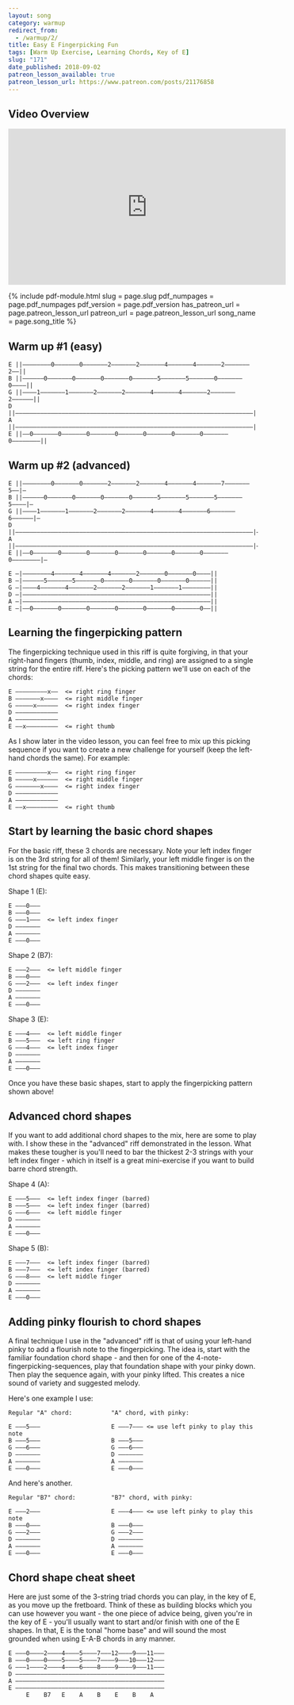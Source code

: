 ```yaml
---
layout: song
category: warmup
redirect_from:
  - /warmup/2/
title: Easy E Fingerpicking Fun
tags: [Warm Up Exercise, Learning Chords, Key of E]
slug: "171"
date_published: 2018-09-02
patreon_lesson_available: true
patreon_lesson_url: https://www.patreon.com/posts/21176858
---
```


## Video Overview

<iframe width="560" height="315" src="https://www.youtube.com/embed/aj07PvITz_A?showinfo=0" frameborder="0" allowfullscreen></iframe>

{% include pdf-module.html
     slug = page.slug
     pdf_numpages = page.pdf_numpages
     pdf_version = page.pdf_version
     has_patreon_url = page.patreon_lesson_url
     patreon_url = page.patreon_lesson_url
     song_name = page.song_title %}

## Warm up #1 (easy)

    E ||––––––––0–––––––0–––––––2–––––––2–––––––4–––––––4–––––––2–––––––2––||
    B ||––––––0–––––––0–––––––0–––––––0–––––––5–––––––5–––––––0–––––––0––––||
    G ||––––1–––––––1–––––––2–––––––2–––––––4–––––––4–––––––2–––––––2––––––||
    D ||–––––––––––––––––––––––––––––––––––––––––––––––––––––––––––––––––––||
    A ||–––––––––––––––––––––––––––––––––––––––––––––––––––––––––––––––––––||
    E ||––0–––––––0–––––––0–––––––0–––––––0–––––––0–––––––0–––––––0––––––––||

## Warm up #2 (advanced)

    E ||––––––––0–––––––0–––––––2–––––––2–––––––4–––––––4–––––––7–––––––5––|–
    B ||––––––0–––––––0–––––––0–––––––0–––––––5–––––––5–––––––5–––––––5––––|–
    G ||––––1–––––––1–––––––2–––––––2–––––––4–––––––4–––––––6–––––––6––––––|–
    D ||–––––––––––––––––––––––––––––––––––––––––––––––––––––––––––––––––––|–
    A ||–––––––––––––––––––––––––––––––––––––––––––––––––––––––––––––––––––|–
    E ||––0–––––––0–––––––0–––––––0–––––––0–––––––0–––––––0–––––––0––––––––|–

    E –|––––––––4–––––––4–––––––4–––––––2–––––––0–––––––0––––||
    B –|––––––5–––––––5–––––––0–––––––0–––––––0–––––––0––––––||
    G –|––––4–––––––4–––––––2–––––––2–––––––1–––––––1––––––––||
    D –|–––––––––––––––––––––––––––––––––––––––––––––––––––––||
    A –|–––––––––––––––––––––––––––––––––––––––––––––––––––––||
    E –|––0–––––––0–––––––0–––––––0–––––––0–––––––0–––––––0––||

## Learning the fingerpicking pattern

The fingerpicking technique used in this riff is quite forgiving, in that your right-hand fingers (thumb, index, middle, and ring) are assigned to a single string for the entire riff. Here's the picking pattern we'll use on each of the chords:

    E –––––––––x––  <= right ring finger
    B –––––––x––––  <= right middle finger
    G –––––x––––––  <= right index finger
    D ––––––––––––
    A ––––––––––––
    E ––x–––––––––  <= right thumb

As I show later in the video lesson, you can feel free to mix up this picking sequence if you want to create a new challenge for yourself (keep the left-hand chords the same). For example:

    E –––––––––x––  <= right ring finger
    B –––––x––––––  <= right middle finger
    G –––––––x––––  <= right index finger
    D ––––––––––––
    A ––––––––––––
    E ––x–––––––––  <= right thumb

## Start by learning the basic chord shapes

For the basic riff, these 3 chords are necessary. Note your left index finger is on the 3rd string for all of them! Similarly, your left middle finger is on the 1st string for the final two chords. This makes transitioning between these chord shapes quite easy.

Shape 1 (E):

    E –––0–––                  
    B –––0–––                  
    G –––1–––  <= left index finger
    D –––––––                  
    A –––––––                  
    E –––0–––                  

Shape 2 (B7):

    E –––2–––  <= left middle finger
    B –––0–––                  
    G –––2–––  <= left index finger
    D –––––––                  
    A –––––––                  
    E –––0–––                  

Shape 3 (E):

    E –––4–––  <= left middle finger
    B –––5–––  <= left ring finger           
    G –––4–––  <= left index finger
    D –––––––                  
    A –––––––                  
    E –––0–––   

Once you have these basic shapes, start to apply the fingerpicking pattern shown above!

## Advanced chord shapes

If you want to add additional chord shapes to the mix, here are some to play with. I show these in the "advanced" riff demonstrated in the lesson. What makes these tougher is you'll need to bar the thickest 2-3 strings with your left index finger - which in itself is a great mini-exercise if you want to build barre chord strength.

Shape 4 (A):

    E –––5–––  <= left index finger (barred)
    B –––5–––  <= left index finger (barred)
    G –––6–––  <= left middle finger
    D –––––––                  
    A –––––––                  
    E –––0–––

Shape 5 (B):

    E –––7–––  <= left index finger (barred)
    B –––7–––  <= left index finger (barred)
    G –––8–––  <= left middle finger
    D –––––––                  
    A –––––––                  
    E –––0–––

## Adding pinky flourish to chord shapes

A final technique I use in the "advanced" riff is that of using your left-hand pinky to add a flourish note to the fingerpicking. The idea is, start with the familiar foundation chord shape - and then for one of the 4-note-fingerpicking-sequences, play that foundation shape with your pinky down. Then play the sequence again, with your pinky lifted. This creates a nice sound of variety and suggested melody.

Here's one example I use:

    Regular "A" chord:           "A" chord, with pinky:

    E –––5–––                    E –––7––– <= use left pinky to play this note              
    B –––5–––                    B –––5–––                  
    G –––6–––                    G –––6–––                  
    D –––––––                    D –––––––                                     
    A –––––––                    A –––––––                                     
    E –––0–––                    E –––0–––                   

And here's another.

    Regular "B7" chord:          "B7" chord, with pinky:

    E –––2–––                    E –––4––– <= use left pinky to play this note              
    B –––0–––                    B –––0–––                  
    G –––2–––                    G –––2–––                  
    D –––––––                    D –––––––                                     
    A –––––––                    A –––––––                                     
    E –––0–––                    E –––0–––  

## Chord shape cheat sheet

Here are just some of the 3-string triad chords you can play, in the key of E, as you move up the fretboard. Think of these as building blocks which you can use however you want - the one piece of advice being, given you're in the key of E - you'll usually want to start and/or finish with one of the E shapes. In that, E is the tonal "home base" and will sound the most grounded when using E-A-B chords in any manner.

    E –––0––––2––––4––––5––––7–––12––––9–––11–––
    B –––0––––0––––5––––5––––7––––9–––10–––12–––
    G –––1––––2––––4––––6––––8––––9––––9–––11–––
    D ––––––––––––––––––––––––––––––––––––––––––
    A ––––––––––––––––––––––––––––––––––––––––––
    E ––––––––––––––––––––––––––––––––––––––––––
         E    B7   E    A    B    E    B    A   
